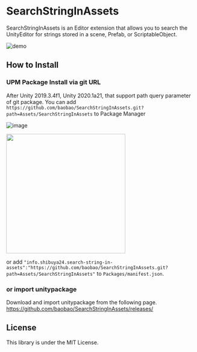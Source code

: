 # SearchStringInAssets

SearchStringInAssets is an Editor extension that allows you to search the UnityEditor for strings stored in a scene, Prefab, or ScriptableObject.

![demo](https://user-images.githubusercontent.com/144386/101299365-4da63780-3875-11eb-9b56-b2fe56d95663.gif)

## How to Install

### UPM Package Install via git URL

After Unity 2019.3.4f1, Unity 2020.1a21, that support path query parameter of git package. You can add `https://github.com/baobao/SearchStringInAssets.git?path=Assets/SearchStringInAssets` to Package Manager

![image](https://user-images.githubusercontent.com/144386/87669945-d11d9a00-c7a9-11ea-8a21-aff2cb8117f8.png)


<img src="https://user-images.githubusercontent.com/144386/101301741-20f61e00-387d-11eb-8b6e-a937f6f5814d.png" width=316 />


or add `"info.shibuya24.search-string-in-assets":"https://github.com/baobao/SearchStringInAssets.git?path=Assets/SearchStringInAssets"` to `Packages/manifest.json`.


### or import unitypackage

Download and import unitypackage from the following page.  
https://github.com/baobao/SearchStringInAssets/releases/


## License

This library is under the MIT License.
